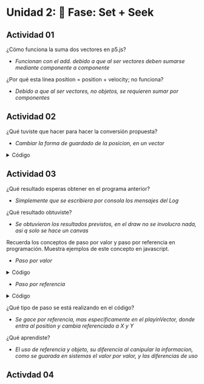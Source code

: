 # Unidad 2: 🔎 Fase: Set + Seek

## Actividad 01
¿Cómo funciona la suma dos vectores en p5.js?
- *Funcionan con el add. debido a que al ser vectores deben sumarse mediante componente a componente*

¿Por qué esta línea position = position + velocity; no funciona?
- *Debido a que al ser vectores, no objetos, se requieren sumar por componentes*

## Actividad 02
¿Qué tuviste que hacer para hacer la conversión propuesta?
- *Cambiar la forma de guardado de la posicion, en un vector*

<details>
  <summary>Código</summary>
  
```js

let walker;


function setup() {
  createCanvas(640, 240);
  background(255);
  walker = new Walker(width/2,height/2);
  
}

function draw() {
  walker.step();
  walker.show();
}

class Walker {
  constructor(_x,_y) {
    
    this.position = createVector(_x,_y);  
  }

  show() {
    stroke(0);
    point(this.position.x, this.position.y);
  }

  step() {
    const choice = floor(random(4));
    if (choice == 0) {
      this.position.x++;
    } else if (choice == 1) {
      this.position.x--;
    } else if (choice == 2) {
      this.position.y++;
    } else {
      this.position.y--;
    }
  }
}
```
</details>

## Actividad 03
¿Qué resultado esperas obtener en el programa anterior?
- *Simplemente que se escribiera por consola los mensajes del Log*

¿Qué resultado obtuviste?
- *Se obtuvieron los resultados previstos, en el draw no se involucro nada, asi q solo se hace un canvas*

Recuerda los conceptos de paso por valor y paso por referencia en programación. Muestra ejemplos de este concepto en javascript.
- *Paso por valor*

<details>
  <summary>Código</summary>
  
```js
  let num = 1;

function setup() {
  createCanvas(400, 400);
}

function draw() {
  background(220);
}

function cambiar(num2) {
  num2 = 100;
}

cambiar(num);
console.log(num);
```
</details>

- *Paso por referencia*
  
<details>
  <summary>Código</summary>
  
```js
 let numero = {num:1};

function setup() {
  createCanvas(400, 400);
}

function draw() {
  background(220);
}

function cambiar(num2) {
  num2.numero = 100;
}

cambiar(numero);
console.log(numero);
```
</details>

¿Qué tipo de paso se está realizando en el código?
- *Se gace por referencia, mas especificamente en el playinVector, donde entra al position y cambia referenciado a X y Y*

¿Qué aprendiste?
- *El uso de referencia y objeto, su diferencia al canipular la informacion, como se guarada en sistemas el valor por valor, y las diferencias de uso*

## Activdad 04


